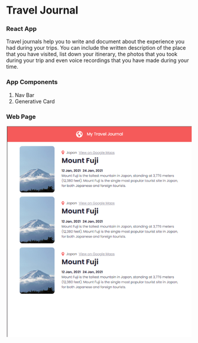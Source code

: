 # Travel Journal

### React App

Travel journals help you to write and document about the experience you had during your trips. You can include the written description of the place that you have visited, list down your itinerary, the photos that you took during your trip and even voice recordings that you have made during your time.

### App Components

1. Nav Bar
2. Generative Card

### Web Page

<div align="center">
<img src="./src/assets/webpage.png" width = 500px >
</div>
